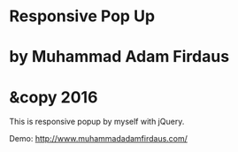 # Responsive Pop Up
# by Muhammad Adam Firdaus
# &copy 2016

This is responsive popup by myself with jQuery.

Demo: http://www.muhammadadamfirdaus.com/
